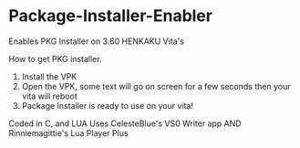 # Package-Installer-Enabler
Enables PKG Installer on 3.60 HENKAKU Vita's

How to get PKG installer.
1. Install the VPK
2. Open the VPK, some text will go on screen for a few seconds then your vita will reboot
3. Package Installer is ready to use on your vita!


Coded in C, and LUA
Uses CelesteBlue's VS0 Writer app AND Rinniemagittie's Lua Player Plus 
